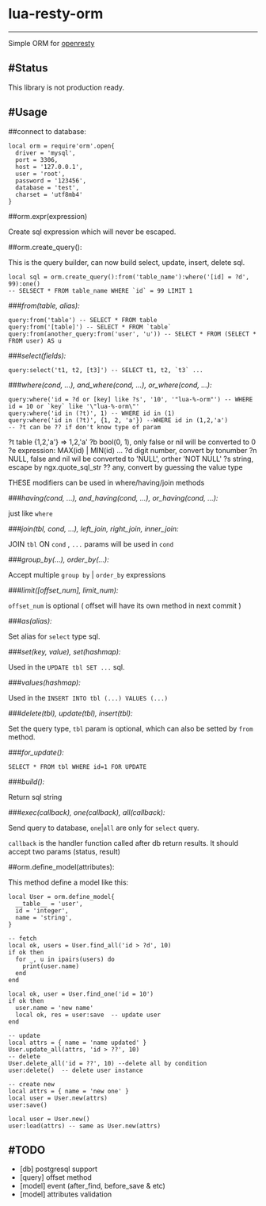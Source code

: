 # lua-resty-orm
----
Simple ORM for [openresty](http://openresty.org) 

#Status
----
This library is not production ready.

#Usage
----

##connect to database:
```
local orm = require'orm'.open{
  driver = 'mysql',
  port = 3306,
  host = '127.0.0.1',
  user = 'root',
  password = '123456',
  database = 'test',
  charset = 'utf8mb4'
}
```
##orm.expr(expression)

Create sql expression which will never be escaped.

##orm.create_query():

This is the query builder, can now build select, update, insert, delete sql.
```
local sql = orm.create_query():from('table_name'):where('[id] = ?d', 99):one()
-- SELSECT * FROM table_name WHERE `id` = 99 LIMIT 1
```
###*from(table, alias):*
```
query:from('table') -- SELECT * FROM table
query:from('[table]') -- SELECT * FROM `table`
query:from(another_query:from('user', 'u')) -- SELECT * FROM (SELECT * FROM user) AS u
```
###*select(fields):*
```
query:select('t1, t2, [t3]') -- SELECT t1, t2, `t3` ...
```

###*where(cond, ...), and\_where(cond, ...), or_where(cond, ...):*
```
query:where('id = ?d or [key] like ?s', '10', '"lua-%-orm"') -- WHERE id = 10 or `key` like '\"lua-%-orm\"'
query:where('id in (?t)', 1) -- WHERE id in (1)
query:where('id in (?t)', {1, 2, 'a'}) --WHERE id in (1,2,'a')
-- ?t can be ?? if don't know type of param

```
?t  table  {1,2,'a'} => 1,2,'a'
?b  bool(0, 1), only false or nil will be converted to 0
?e  expression: MAX(id) | MIN(id) ...
?d  digit number, convert by tonumber
?n  NULL, false and nil wil be converted to 'NULL', orther 'NOT NULL'
?s  string, escape by ngx.quote_sql_str
??  any, convert by guessing the value type

THESE modifiers can be used in where/having/join methods

###*having(cond, ...), and_having(cond, ...), or_having(cond, ...):*

just like `where`

###*join(tbl, cond, ...), left\_join, right\_join, inner_join:*

JOIN `tbl` ON `cond` , `...` params will be used in `cond`

###*group_by(...), order_by(...):*

Accept multiple `group by` | `order_by` expressions

###*limit([offset_num], limit_num):*

`offset_num` is optional ( offset will have its own method in next commit )

###*as(alias):*

Set alias for `select` type sql.

###*set(key, value), set(hashmap):*

Used in the `UPDATE tbl SET ...` sql.

###*values(hashmap):*

Used in the `INSERT INTO tbl (...) VALUES (...)`

###*delete(tbl), update(tbl), insert(tbl):*

Set the query type, `tbl` param is optional, which can also be setted by `from` method.

###*for_update():*

`SELECT * FROM tbl WHERE id=1 FOR UPDATE`

###*build():*

Return sql string

###*exec(callback), one(callback), all(callback):*

Send query to database, `one`|`all` are only for `select` query.

`callback` is the handler function called after db return results. It should accept two params (status, result)


##orm.define_model(attributes):

This method define a model like this:

```
local User = orm.define_model{
  __table__ = 'user',
  id = 'integer',
  name = 'string',
}

-- fetch 
local ok, users = User.find_all('id > ?d', 10)
if ok then
  for _, u in ipairs(users) do
    print(user.name)
  end
end

local ok, user = User.find_one('id = 10')
if ok then
  user.name = 'new name'
  local ok, res = user:save  -- update user
end

-- update
local attrs = { name = 'name updated' }
User.update_all(attrs, 'id > ??', 10) 
-- delete 
User.delete_all('id = ??', 10) --delete all by condition
user:delete()  -- delete user instance

-- create new 
local attrs = { name = 'new one' }
local user = User.new(attrs)
user:save()

local user = User.new()
user:load(attrs) -- same as User.new(attrs)

```

#TODO
----

* [db] postgresql support
* [query] offset method
* [model] event (after\_find, before\_save & etc)
* [model] attributes validation

